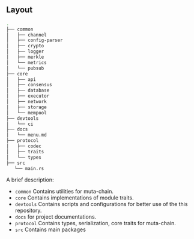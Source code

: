 ## Layout

```sh
.
├── common
│   ├── channel
│   ├── config-parser
│   ├── crypto
│   ├── logger
│   ├── merkle
│   └── metrics
│   └── pubsub
├── core
│   ├── api
│   ├── consensus
│   ├── database
│   ├── executor
│   ├── network
│   ├── storage
│   └── mempool
├── devtools
│   └── ci
├── docs
│   └── menu.md
├── protocol
│   ├── codec
│   ├── traits
│   └── types
├── src
   └── main.rs
```

A brief description:

- `common` Contains utilities for muta-chain.
- `core` Contains implementations of module traits.
- `devtools` Contains scripts and configurations for better use of the this repository.
- `docs` for project documentations.
- `protocol` Contains types, serialization, core traits for muta-chain.
- `src` Contains main packages
